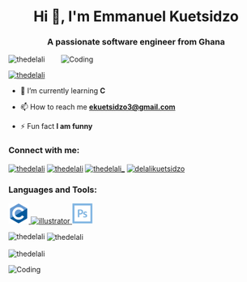 <h1 align="center">Hi 👋, I'm Emmanuel Kuetsidzo</h1>
<h3 align="center">A passionate software engineer from Ghana</h3>
<img align="right" alt="Coding" width="400" src="https://cdn.dribbble.com/users/1162077/screenshots/3848914/programmer.gif">

<p align="left"> <img src="https://komarev.com/ghpvc/?username=thedelali&label=Profile%20views&color=0e75b6&style=flat" alt="thedelali" /> </p>

<p align="left"> <a href="https://twitter.com/thedelali" target="blank"><img src="https://img.shields.io/twitter/follow/thedelali?logo=twitter&style=for-the-badge" alt="thedelali" /></a> </p>

- 🌱 I’m currently learning **C**

- 📫 How to reach me **ekuetsidzo3@gmail.com**

- ⚡ Fun fact **I am funny**

<h3 align="left">Connect with me:</h3>
<p align="left">
<a href="https://twitter.com/thedelali" target="blank"><img align="center" src="https://raw.githubusercontent.com/rahuldkjain/github-profile-readme-generator/master/src/images/icons/Social/twitter.svg" alt="thedelali" height="30" width="40" /></a>
<a href="https://linkedin.com/in/thedelali" target="blank"><img align="center" src="https://raw.githubusercontent.com/rahuldkjain/github-profile-readme-generator/master/src/images/icons/Social/linked-in-alt.svg" alt="thedelali" height="30" width="40" /></a>
<a href="https://instagram.com/thedelali_" target="blank"><img align="center" src="https://raw.githubusercontent.com/rahuldkjain/github-profile-readme-generator/master/src/images/icons/Social/instagram.svg" alt="thedelali_" height="30" width="40" /></a>
<a href="https://www.behance.net/delalikuetsidzo" target="blank"><img align="center" src="https://raw.githubusercontent.com/rahuldkjain/github-profile-readme-generator/master/src/images/icons/Social/behance.svg" alt="delalikuetsidzo" height="30" width="40" /></a>
</p>

<h3 align="left">Languages and Tools:</h3>
<p align="left"> <a href="https://www.cprogramming.com/" target="_blank" rel="noreferrer"> <img src="https://raw.githubusercontent.com/devicons/devicon/master/icons/c/c-original.svg" alt="c" width="40" height="40"/> </a> <a href="https://www.adobe.com/in/products/illustrator.html" target="_blank" rel="noreferrer"> <img src="https://www.vectorlogo.zone/logos/adobe_illustrator/adobe_illustrator-icon.svg" alt="illustrator" width="40" height="40"/> </a> <a href="https://www.photoshop.com/en" target="_blank" rel="noreferrer"> <img src="https://raw.githubusercontent.com/devicons/devicon/master/icons/photoshop/photoshop-line.svg" alt="photoshop" width="40" height="40"/> </a> </p>

<p><img align="left" src="https://github-readme-stats.vercel.app/api/top-langs?username=thedelali&show_icons=true&locale=en&layout=compact" alt="thedelali" /></p>

<p>&nbsp;<img align="center" src="https://github-readme-stats.vercel.app/api?username=thedelali&show_icons=true&locale=en" alt="thedelali" /></p>

<p><img align="center" src="https://github-readme-streak-stats.herokuapp.com/?user=thedelali&" alt="thedelali" /></p>

<img alt="Coding" src="https://camo.githubusercontent.com/4fa9a5bdefafee7e59ad2086429306dfc0c902d0db4d2d1fdfb534b1767d9f62/68747470733a2f2f646576656c6f706572732e67697068792e636f6d2f6272616e63682f6d61737465722f7374617469632f6170692d35313264333663303936363236383237313731303861333862626235633537642e676966">
